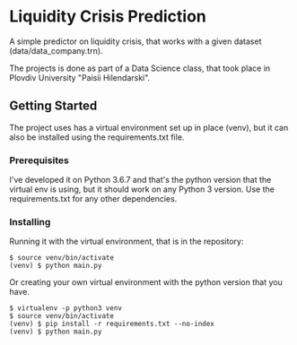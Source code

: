 # Liquidity Crisis Prediction

A simple predictor on liquidity crisis, that works with a given dataset (data/data_company.trn).

The projects is done as part of a Data Science class, that took place in Plovdiv University "Paisii Hilendarski".

## Getting Started

The project uses has a virtual environment set up in place (venv), but it can also be installed using the requirements.txt file.

### Prerequisites

I've developed it on Python 3.6.7 and that's the python version that the virtual env is using, but it should work on any Python 3 version. 
Use the requirements.txt for any other dependencies.

### Installing

Running it with the virtual environment, that is in the repository:

```
$ source venv/bin/activate
(venv) $ python main.py
```

Or creating your own virtual environment with the python version that you have.

```
$ virtualenv -p python3 venv
$ source venv/bin/activate 
(venv) $ pip install -r requirements.txt --no-index
(venv) $ python main.py
```